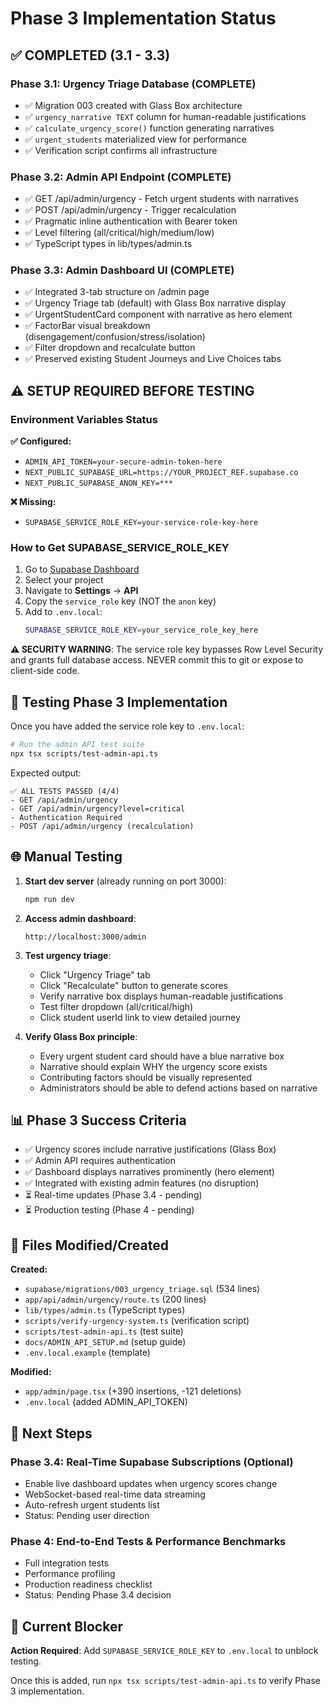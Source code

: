 # Phase 3 Implementation Status

## ✅ COMPLETED (3.1 - 3.3)

### Phase 3.1: Urgency Triage Database (COMPLETE)
- ✅ Migration 003 created with Glass Box architecture
- ✅ `urgency_narrative TEXT` column for human-readable justifications
- ✅ `calculate_urgency_score()` function generating narratives
- ✅ `urgent_students` materialized view for performance
- ✅ Verification script confirms all infrastructure

### Phase 3.2: Admin API Endpoint (COMPLETE)
- ✅ GET /api/admin/urgency - Fetch urgent students with narratives
- ✅ POST /api/admin/urgency - Trigger recalculation
- ✅ Pragmatic inline authentication with Bearer token
- ✅ Level filtering (all/critical/high/medium/low)
- ✅ TypeScript types in lib/types/admin.ts

### Phase 3.3: Admin Dashboard UI (COMPLETE)
- ✅ Integrated 3-tab structure on /admin page
- ✅ Urgency Triage tab (default) with Glass Box narrative display
- ✅ UrgentStudentCard component with narrative as hero element
- ✅ FactorBar visual breakdown (disengagement/confusion/stress/isolation)
- ✅ Filter dropdown and recalculate button
- ✅ Preserved existing Student Journeys and Live Choices tabs

## ⚠️ SETUP REQUIRED BEFORE TESTING

### Environment Variables Status

**✅ Configured:**
- `ADMIN_API_TOKEN=your-secure-admin-token-here`
- `NEXT_PUBLIC_SUPABASE_URL=https://YOUR_PROJECT_REF.supabase.co`
- `NEXT_PUBLIC_SUPABASE_ANON_KEY=***`

**❌ Missing:**
- `SUPABASE_SERVICE_ROLE_KEY=your-service-role-key-here`

### How to Get SUPABASE_SERVICE_ROLE_KEY

1. Go to [Supabase Dashboard](https://supabase.com/dashboard)
2. Select your project
3. Navigate to **Settings** → **API**
4. Copy the `service_role` key (NOT the `anon` key)
5. Add to `.env.local`:
   ```bash
   SUPABASE_SERVICE_ROLE_KEY=your_service_role_key_here
   ```

**⚠️ SECURITY WARNING**: The service role key bypasses Row Level Security and grants full database access. NEVER commit this to git or expose to client-side code.

## 🧪 Testing Phase 3 Implementation

Once you have added the service role key to `.env.local`:

```bash
# Run the admin API test suite
npx tsx scripts/test-admin-api.ts
```

Expected output:
```
✅ ALL TESTS PASSED (4/4)
- GET /api/admin/urgency
- GET /api/admin/urgency?level=critical
- Authentication Required
- POST /api/admin/urgency (recalculation)
```

## 🌐 Manual Testing

1. **Start dev server** (already running on port 3000):
   ```bash
   npm run dev
   ```

2. **Access admin dashboard**:
   ```
   http://localhost:3000/admin
   ```

3. **Test urgency triage**:
   - Click "Urgency Triage" tab
   - Click "Recalculate" button to generate scores
   - Verify narrative box displays human-readable justifications
   - Test filter dropdown (all/critical/high)
   - Click student userId link to view detailed journey

4. **Verify Glass Box principle**:
   - Every urgent student card should have a blue narrative box
   - Narrative should explain WHY the urgency score exists
   - Contributing factors should be visually represented
   - Administrators should be able to defend actions based on narrative

## 📊 Phase 3 Success Criteria

- ✅ Urgency scores include narrative justifications (Glass Box)
- ✅ Admin API requires authentication
- ✅ Dashboard displays narratives prominently (hero element)
- ✅ Integrated with existing admin features (no disruption)
- ⏳ Real-time updates (Phase 3.4 - pending)
- ⏳ Production testing (Phase 4 - pending)

## 📁 Files Modified/Created

**Created:**
- `supabase/migrations/003_urgency_triage.sql` (534 lines)
- `app/api/admin/urgency/route.ts` (200 lines)
- `lib/types/admin.ts` (TypeScript types)
- `scripts/verify-urgency-system.ts` (verification script)
- `scripts/test-admin-api.ts` (test suite)
- `docs/ADMIN_API_SETUP.md` (setup guide)
- `.env.local.example` (template)

**Modified:**
- `app/admin/page.tsx` (+390 insertions, -121 deletions)
- `.env.local` (added ADMIN_API_TOKEN)

## 🚀 Next Steps

### Phase 3.4: Real-Time Supabase Subscriptions (Optional)
- Enable live dashboard updates when urgency scores change
- WebSocket-based real-time data streaming
- Auto-refresh urgent students list
- Status: Pending user direction

### Phase 4: End-to-End Tests & Performance Benchmarks
- Full integration tests
- Performance profiling
- Production readiness checklist
- Status: Pending Phase 3.4 decision

## 🎯 Current Blocker

**Action Required**: Add `SUPABASE_SERVICE_ROLE_KEY` to `.env.local` to unblock testing.

Once this is added, run `npx tsx scripts/test-admin-api.ts` to verify Phase 3 implementation.
